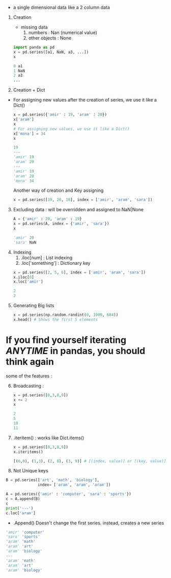 - a single dimensional data like a 2 column data 
1. Creation 
	- missing data 
		1. numbers : Nan (numerical value)
		2. other objects : None
	```python
	import panda as pd
	x = pd.series([a1, NaN, a3, ...])
	x
	```
	```python
	0 a1
	1 NaN
	2 a3
	...
	```

2. Creation + Dict 
- For assigning new values after the creation of series, we use it like a Dict()
	```python
	x = pd.series({'amir' : 19, 'aram' : 20})
	x['aram']
	x
	# For assigning new values, we use it like a Dict()
	x['mona'] = 34
	x
	```
	```python
	19 
	---
	'amir' 19
	'aram' 20
	---
	'amir' 19
	'aram' 20
	'mona' 34
	
	```
	Another way of creation and Key assigning
		
	```python
	x = pd.series([19, 20, 18], index = ['amir', 'aram', 'sara'])
	```

3. Excluding data : will be overridden and assigned to NaN|None  
	```python
	A = {'amir' : 20, 'aram' : 19}
	x = pd.series(A, index = {'amir', 'sara'})
	x
	```
	```python
	'amir' 20
	'sara' NaN
	```
4. Indexing 
	1. .iloc[num] : List indexing
	2. .loc['something'] : Dictionary key
	``` python
	x = pd.series([2, 5, 6], index = ['amir', 'aram', 'sara'])
	x.iloc[0]
	x.loc['amir']
	```
	```python
	2
	2
	```
4. Generating Big lists
	```python
	x = pd.series(np.random.randint(0, 1000, 684))
	x.head() # Shows the first 5 elements
	```
# If you find yourself iterating *ANYTIME* in pandas, you should think again
some of the features : 

6. Broadcasting :
	```python
	x = pd.series([0,3,8,9])
	x += 2
	x
	```
	```python
	2
	5
	10
	11
	```
7. .iteritem() : works like Dict.items()
	```python
	x = pd.series([0,3,8,9])
	x.iteritems()
	```
	```python
	[(0,0), (1,3), (2, 8), (3, 9)] # [(index, value)] or [(key, value)]
	```

8. Not Unique keys 
```python
B = pd.series(['art', 'math', 'biology'], 
			  index= ['aram', 'aram', 'aram'])

A = pd.series({'amir' : 'computer', 'sara' : 'sports'})
c = A.append(B)
c
print('---')
c.loc['aram']
```
- .Append() Doesn't change the first series. instead, creates a new series
```python
'amir' 'computer' 
'sara' 'sports' 
'aram' 'math'
'aram' 'art'
'aram' 'biology'
---
'aram' 'math'
'aram' 'art'
'aram' 'biology'
```

